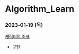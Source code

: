 # Algorithm_Learn
### 2023-01-19 (목)
[캐릭터의 좌표](https://school.programmers.co.kr/learn/courses/30/lessons/120861)
- 구현

